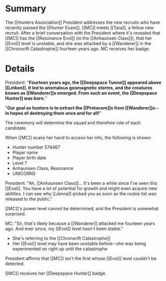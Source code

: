 # Summary
The [[Hunters Association]] President addresses the new recruits who have recently passed the [[Hunter Exam]]. [[MC]] meets [[Tara]], a fellow new recruit. After a brief conversation with the President where it's revealed that [[MC]] has the [[Resonance Evol]] (in the [[Anhaunsen Class]]), that her [[Evol]] level is unstable, and she was attacked by a [[Wanderer]] in the [[Chronorift Catastrophe]] fourteen years ago. MC receives her badge.

# Details

President:
"**Fourteen years ago, the [[Deepspace Tunnel]] appeared above [[Linkon]]. It led to anomalous geomagnetic storms, and the creatures known as [[Wanderer]]s emerged. From such an event, the [[Deepspace Hunter]] was born.**"

"**Our goal as hunters is to extract the [[Protocore]]s from [[Wanderer]]s--in hopes of destroying them once and for all!**"

The ceremony will determine the squad and therefore role of each candidate.

When [[MC]] scans her hand to access her info, the following is shown:
* Hunter number 574467
* Player name
* Player birth date
* Level ?
* Anhaunsen Class, Resonance
* UNICORNS

President: "Ah, [[Anhaunsen Class]]... It's been a while since I've seen this [[Evol]]. You have a lot of potential for growth and might even acquire new abilities. I can see why [[Jenna]] picked you as soon as the rookie list was released to the public."

[[MC]]'s power level cannot be determined, and the President is somewhat surprised.

MC: "Sir, that's likely because a [[Wanderer]] attacked me fourteen years ago. And ever since, my [[Evol]] level hasn't been stable."
* She's referring to the [[Chronorift Catastrophe]]
* Her [[Evol]] level may have been unstable before--she was being experimented on right up until the catastrophe

President affirms that [[MC]] isn't the first whose [[Evol]] level couldn't be detected.

[[MC]] receives her [[Deepspace Hunter]] badge.



